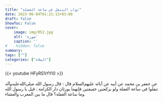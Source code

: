 ```yaml
---
title: "ثواب التنفل في ساعة الغفلة"
date: 2023-06-04T01:21:13+03:00
draft: false
ShowToc: False
cover:
    image: img/052.jpg
    alt: 'صورة'
    caption: ''
#    hidden: false
summary: 
tags: [""]
categories: ["الصلاة"]
---
```

{{< youtube HFyRS1rfYI0 >}}  
 <br>
عن جعفر بن محمد عن أبيه عن آبائه عليهم‌السلام
قال : قال رسول الله صلى‌الله‌عليه‌وآله تنفلوا في ساعة الغفلة ولو بركعتين خفيفتين
فإنهما يورثان دار الكرامة ، قيل يا رسول الله وما ساعة الغفلة؟ قال ما بين
المغرب والعشاء.

